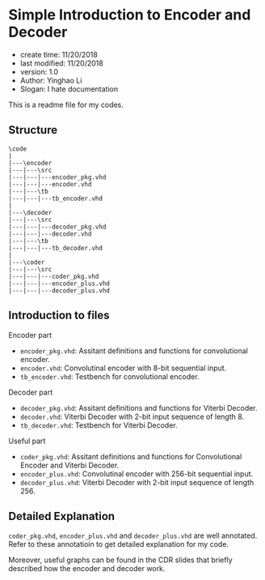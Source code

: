 # Simple Introduction to Encoder and Decoder

- create time: 11/20/2018
- last modified: 11/20/2018
- version: 1.0
- Author: Yinghao Li
- Slogan: I hate documentation

This is a readme file for my codes.

## Structure

```
\code
|
|---\encoder
|---|---\src
|---|---|---encoder_pkg.vhd
|---|---|---encoder.vhd
|---|---\tb
|---|---|---tb_encoder.vhd
|
|---\decoder
|---|---\src
|---|---|---decoder_pkg.vhd
|---|---|---decoder.vhd
|---|---\tb
|---|---|---tb_decoder.vhd
|
|---\coder
|---|---\src
|---|---|---coder_pkg.vhd
|---|---|---encoder_plus.vhd
|---|---|---decoder_plus.vhd
```

## Introduction to files

Encoder part
- `encoder_pkg.vhd`: Assitant definitions and functions for convolutional encoder.
- `encoder.vhd`: Convolutinal encoder with 8-bit sequential input.
- `tb_encoder.vhd`: Testbench for convolutional encoder.

Decoder part
- `decoder_pkg.vhd`: Assitant definitions and functions for Viterbi Decoder.
- `decoder.vhd`: Viterbi Decoder with 2-bit input sequence of length 8.
- `tb_decoder.vhd`: Testbench for Viterbi Decoder.

Useful part
- `coder_pkg.vhd`: Assitant definitions and functions for Convolutional Encoder and Viterbi Decoder.
- `encoder_plus.vhd`: Convolutinal encoder with 256-bit sequential input.
- `decoder_plus.vhd`: Viterbi Decoder with 2-bit input sequence of length 256.

## Detailed Explanation

`coder_pkg.vhd`, `encoder_plus.vhd` and `decoder_plus.vhd` are well annotated. Refer to these annotatioin to get detailed explanation for my code.

Moreover, useful graphs can be found in the CDR slides that briefly described how the encoder and decoder work.
